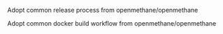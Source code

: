 Adopt common release process from openmethane/openmethane

Adopt common docker build workflow from openmethane/openmethane
